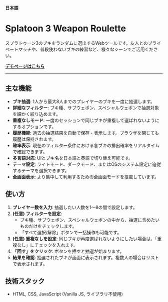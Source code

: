 **日本語**

# Splatoon 3 Weapon Roulette

スプラトゥーン3のブキをランダムに選出するWebツールです。友人とのプライベートマッチや、普段使わないブキの練習など、様々なシーンでご活用ください。

**[デモページはこちら](https://yasaitachi.github.io/Splatoon3-WeaponRoulette/)**

---

## 主な機能

- **ブキ抽選**: 1人から最大8人までのプレイヤーのブキを一度に抽選します。
- **詳細なフィルター**: ブキ種、サブウェポン、スペシャルウェポンで抽選対象を細かく絞り込めます。
- **重複なしモード**: 一度のセッションで同じブキが重複して選ばれないようにするオプションです。
- **履歴機能**: 過去の抽選結果を自動で保存・表示します。ブラウザを閉じても履歴は保持されます。
- **確率表示**: 現在のフィルター条件における各ブキの排出確率をリアルタイムで確認できます。
- **多言語対応**: UIとブキ名を日本語と英語で切り替え可能です。
- **テーマ設定**: ライトモード、ダークモード、またはOSのシステム設定に追従するテーマを選択できます。
- **全画面表示**: より集中して利用するための全画面モードを搭載しています。

## 使い方

1.  **プレイヤー数を入力**: 抽選したい人数を1〜8の間で設定します。
2.  **(任意) フィルターを設定**:
    - ブキ種、サブウェポン、スペシャルウェポンの中から、抽選に含めたいものだけをチェックします。
    - 「すべて選択/解除」ボタンで一括操作も可能です。
3.  **(任意) 重複なしを設定**: 同じブキが再度選ばれないようにしたい場合は、「重複なし」にチェックを入れます。
4.  **「回す」をクリック**: ボタンを押すと抽選が始まります。
5.  **結果を確認**: 抽選されたブキが画面に表示されます。複数人の場合はリストで表示されます。

## 技術スタック

- HTML, CSS, JavaScript (Vanilla JS, ライブラリ不使用)

